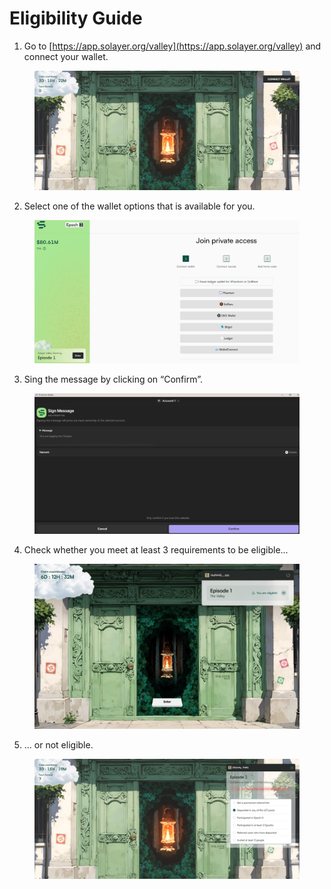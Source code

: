 # Eligibility Guide

1. Go to [https://app.solayer.org/valley](https://app.solayer.org/valley) and connect your wallet.&#x20;

<figure><img src="../../.gitbook/assets/image (3) (1) (1).png" alt=""><figcaption></figcaption></figure>

2. Select one of the wallet options that is available for you.&#x20;

<figure><img src="../../.gitbook/assets/image (4) (1) (1).png" alt=""><figcaption></figcaption></figure>

3. Sing the message by clicking on “Confirm”.&#x20;

<figure><img src="../../.gitbook/assets/image (5) (1) (1).png" alt=""><figcaption></figcaption></figure>

4. Check whether you meet at least 3 requirements to be eligible...

<figure><img src="../../.gitbook/assets/image (36).png" alt=""><figcaption></figcaption></figure>

5. ... or not eligible.&#x20;

<figure><img src="../../.gitbook/assets/image (6) (1).png" alt=""><figcaption></figcaption></figure>
